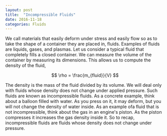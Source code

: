 ```yaml
---
layout: post
title:  "Incompressible Fluids"
date: 2016-11-18
categories: Fluids
---
```


We call materials that easily deform under stress and easily flow so as to take the shape of a container they are placed in, fluids. Examples of fluids are liquids, gases, and plasmas. Let us consider a typical fluid that completely fills a closed container. We can measure the volume of the container by measuring its dimensions. This allows us to compute the density of the fluid,

$$
  \rho = \frac{m_{fluid}}{V}
$$

The density is the mass of the fluid divided by its volume. We will deal only with fluids whose density does not change under applied pressure. Such fluids are known as incompressible fluids. As a concrete example, think about a balloon filled with water. As you press on it, it may deform, but you will not change the density of water inside. As an example ofa fluid that is not incompressible, think about the gas in an engine's piston. As the piston compresses it increases the gas density inside it. So to recap, incompressible fluids are fluids whose density does not change under pressure.
